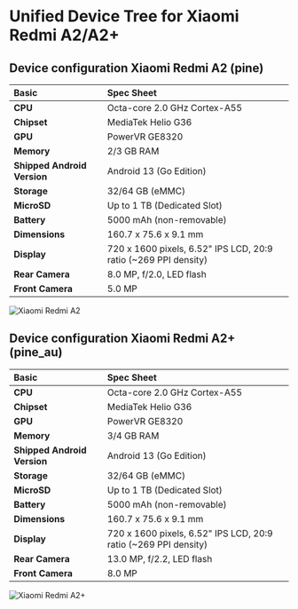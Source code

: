 # Unified Device Tree for Xiaomi Redmi A2/A2+

## Device configuration Xiaomi Redmi A2 (pine)
  
**Basic** | **Spec Sheet**
:--------|:-------------------------
**CPU** | Octa-core 2.0 GHz Cortex-A55
**Chipset** | MediaTek Helio G36
**GPU** | PowerVR GE8320
**Memory** | 2/3 GB RAM
**Shipped Android Version** | Android 13 (Go Edition)
**Storage** | 32/64 GB (eMMC)
**MicroSD** | Up to 1 TB (Dedicated Slot)
**Battery** | 5000 mAh (non-removable)
**Dimensions** | 160.7 x 75.6 x 9.1 mm
**Display** | 720 x 1600 pixels, 6.52" IPS LCD, 20:9 ratio (~269 PPI density)
**Rear Camera** | 8.0 MP, f/2.0, LED flash
**Front Camera** | 5.0 MP

![Xiaomi Redmi A2](https://fdn2.gsmarena.com/vv/pics/xiaomi/xiaomi-redmi-a2-1.jpg "Xiaomi Redmi A2")

## Device configuration Xiaomi Redmi A2+ (pine_au)

**Basic** | **Spec Sheet**
:--------|:-------------------------
**CPU** | Octa-core 2.0 GHz Cortex-A55
**Chipset** | MediaTek Helio G36
**GPU** | PowerVR GE8320
**Memory** | 3/4 GB RAM
**Shipped Android Version** | Android 13 (Go Edition)
**Storage** | 32/64 GB (eMMC)
**MicroSD** | Up to 1 TB (Dedicated Slot)
**Battery** | 5000 mAh (non-removable)
**Dimensions** | 160.7 x 75.6 x 9.1 mm
**Display** | 720 x 1600 pixels, 6.52" IPS LCD, 20:9 ratio (~269 PPI density)
**Rear Camera** | 13.0 MP, f/2.2, LED flash
**Front Camera** | 8.0 MP

![Xiaomi Redmi A2+](https://fdn2.gsmarena.com/vv/pics/xiaomi/xiaomi-redmi-a2-plus-1.jpg "Xiaomi Redmi A2+")
